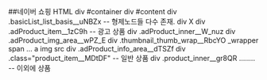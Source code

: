 ##네이버 쇼핑 HTML
div #container
	div #content
		div .basicList_list_basis__uNBZx				-- 형제노드들 다수 존재.
			div X
				div .adProduct_item__1zC9h 		-- 광고 상품
					div .adProduct_inner__W_nuz
						div .adProduct_img_area__wPZ_E
							div .thumbnail_thumb_wrap__RbcYO _wrapper
								span ...
								a 
									img src
						div .adProduct_info_area__dTSZf
				div .class="product_item__MDtDF"	-- 일반 상품
					div .product_inner__gr8QR
				........				-- 이외에 상품
